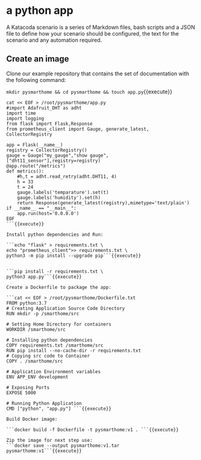 # a python app

A Katacoda scenario is a series of Markdown files, bash scripts and a JSON file to define how your scenario should be configured, the text for the scenario and any automation required.

## Create an image

Clone our example repository that contains the set of documentation with the following command:

```mkdir pysmarthome && cd pysmarthome && touch app.py```{{execute}}

```
cat << EOF > /root/pysmarthome/app.py
#import Adafruit_DHT as adht
import time
import logging
from flask import Flask,Response
from prometheus_client import Gauge, generate_latest, CollectorRegistry

app = Flask(__name__)
registry = CollectorRegistry()
gauge = Gauge("my_gauge","show gauge",["dht11_sensor"],registry=registry)
@app.route("/metrics")
def metrics():
    #h,t = adht.read_retry(adht.DHT11, 4)
    h = 33
    t = 24
    gauge.labels('temparature').set(t)
    gauge.labels('humidity').set(h)
    return Response(generate_latest(registry),mimetype='text/plain')
if __name__ == "__main__":
    app.run(host='0.0.0.0')
EOF
```{{execute}}

Install python dependencies and Run:

```echo "flask" > requirements.txt \ 
echo "prometheus_client">> requirements.txt \
python3 -m pip install --upgrade pip```{{execute}}


```pip install -r requirements.txt \
python3 app.py```{{execute}}

Create a Dockerfile to package the app:

```cat << EOF > /root/pysmarthome/Dockerfile.txt
FROM python:3.7
# Creating Application Source Code Directory
RUN mkdir -p /smarthome/src

# Setting Home Directory for containers
WORKDIR /smarthome/src

# Installing python dependencies
COPY requirements.txt /smarthome/src
RUN pip install --no-cache-dir -r requirements.txt
# Copying src code to Container
COPY . /smarthome/src

# Application Environment variables
ENV APP_ENV development

# Exposing Ports
EXPOSE 5000

# Running Python Application
CMD ["python", "app.py"] ```{{execute}}

Build Docker image:

```docker build -f Dockerfile -t pysmarthome:v1 . ```{{execute}}

Zip the image for next step use:
```docker save --output pysmarthome:v1.tar pysmarthome:v1```{{execute}}

